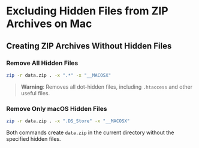 # Excluding Hidden Files from ZIP Archives on Mac

## Creating ZIP Archives Without Hidden Files

### Remove All Hidden Files
```bash
zip -r data.zip . -x ".*" -x "__MACOSX"
```
> **Warning**: Removes all dot-hidden files, including `.htaccess` and other useful files.

### Remove Only macOS Hidden Files
```bash
zip -r data.zip . -x ".DS_Store" -x "__MACOSX"
```

Both commands create `data.zip` in the current directory without the specified hidden files.

